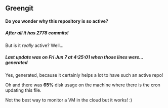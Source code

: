 ## Greengit

#### Do you wonder why this repository is so active?

##### After all it has 2778 commits!

But is it *really* active? Well...

##### Last update was on Fri Jun 7 at 4:25:01 when those lines were... generated

Yes, generated, because it certainly helps a lot to have such an active repo!

Oh and there was **65%** disk usage on the machine
where there is the cron updating this file.

Not the best way to monitor a VM in the cloud but it works! :)
